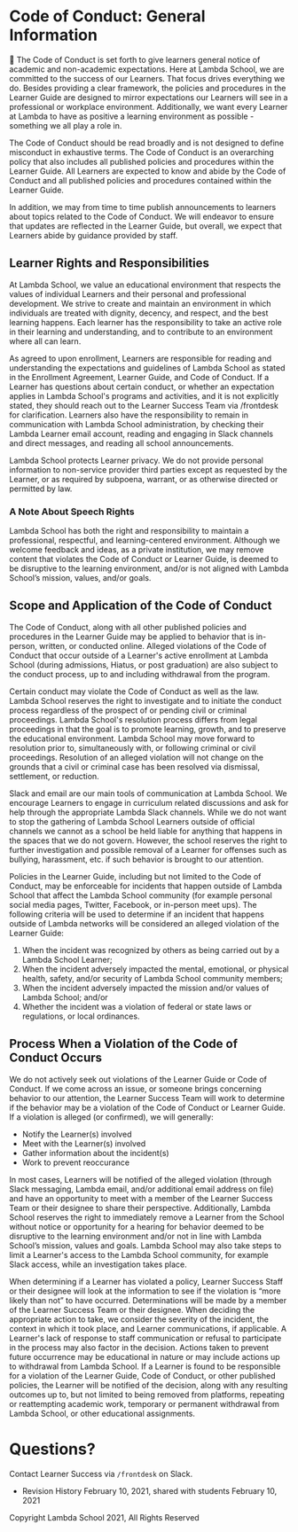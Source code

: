 # Code of Conduct: General Information

<aside>
🌟 The Code of Conduct is set forth to give learners general notice of academic and non-academic expectations. Here at Lambda School, we are committed to the success of our Learners. That focus drives everything we do. Besides providing a clear framework, the policies and procedures in the Learner Guide are designed to mirror expectations our Learners will see in a professional or workplace environment. Additionally, we want every Learner at Lambda to have as positive a learning environment as possible - something we all play a role in.

</aside>

The Code of Conduct should be read broadly and is not designed to define misconduct in exhaustive terms. The Code of Conduct is an overarching policy that also includes all published policies and procedures within the Learner Guide. All Learners are expected to know and abide by the Code of Conduct and all published policies and procedures contained within the Learner Guide.

In addition, we may from time to time publish announcements to learners about topics related to the Code of Conduct. We will endeavor to ensure that updates are reflected in the Learner Guide, but overall, we expect that Learners abide by guidance provided by staff.

## Learner Rights and Responsibilities

At Lambda School, we value an educational environment that respects the values of individual Learners and their personal and professional development. We strive to create and maintain an environment in which individuals are treated with dignity, decency, and respect, and the best learning happens. Each learner has the responsibility to take an active role in their learning and understanding, and to contribute to an environment where all can learn.

As agreed to upon enrollment, Learners are responsible for reading and understanding the expectations and guidelines of Lambda School as stated in the Enrollment Agreement, Learner Guide, and Code of Conduct. If a Learner has questions about certain conduct, or whether an expectation applies in Lambda School's programs and activities, and it is not explicitly stated, they should reach out to the Learner Success Team via /frontdesk for clarification. Learners also have the responsibility to remain in communication with Lambda School administration, by checking their Lambda Learner email account, reading and engaging in Slack channels and direct messages, and reading all school announcements.

Lambda School protects Learner privacy. We do not provide personal information to non-service provider third parties except as requested by the Learner, or as required by subpoena, warrant, or as otherwise directed or permitted by law.

### A Note About Speech Rights

Lambda School has both the right and responsibility to maintain a professional, respectful, and learning-centered environment. Although we welcome feedback and ideas, as a private institution, we may remove content that violates the Code of Conduct or Learner Guide, is deemed to be disruptive to the learning environment, and/or is not aligned with Lambda School’s mission, values, and/or goals.

## Scope and Application of the Code of Conduct

The Code of Conduct, along with all other published policies and procedures in the Learner Guide may be applied to behavior that is in-person, written, or conducted online. Alleged violations of the Code of Conduct that occur outside of a Learner's active enrollment at Lambda School (during admissions, Hiatus, or post graduation) are also subject to the conduct process, up to and including withdrawal from the program.

Certain conduct may violate the Code of Conduct as well as the law. Lambda School reserves the right to investigate and to initiate the conduct process regardless of the prospect of or pending civil or criminal proceedings. Lambda School's resolution process differs from legal proceedings in that the goal is to promote learning, growth, and to preserve the educational environment. Lambda School may move forward to resolution prior to, simultaneously with, or following criminal or civil proceedings. Resolution of an alleged violation will not change on the grounds that a civil or criminal case has been resolved via dismissal, settlement, or reduction.

Slack and email are our main tools of communication at Lambda School. We encourage Learners to engage in curriculum related discussions and ask for help through the appropriate Lambda Slack channels. While we do not want to stop the gathering of Lambda School Learners outside of official channels we cannot as a school be held liable for anything that happens in the spaces that we do not govern. However, the school reserves the right to further investigation and possible removal of a Learner for offenses such as bullying, harassment, etc. if such behavior is brought to our attention.

Policies in the Learner Guide, including but not limited to the Code of Conduct, may be enforceable for incidents that happen outside of Lambda School that affect the Lambda School community (for example personal social media pages, Twitter, Facebook, or in-person meet ups). The following criteria will be used to determine if an incident that happens outside of Lambda networks will be considered an alleged violation of the Learner Guide:

1. When the incident was recognized by others as being carried out by a Lambda School Learner;
2. When the incident adversely impacted the mental, emotional, or physical health, safety, and/or security of Lambda School community members;
3. When the incident adversely impacted the mission and/or values of Lambda School; and/or
4. Whether the incident was a violation of federal or state laws or regulations, or local ordinances.

## Process When a Violation of the Code of Conduct Occurs

We do not actively seek out violations of the Learner Guide or Code of Conduct. If we come across an issue, or someone brings concerning behavior to our attention, the Learner Success Team will work to determine if the behavior may be a violation of the Code of Conduct or Learner Guide. If a violation is alleged (or confirmed), we will generally:

- Notify the Learner(s) involved
- Meet with the Learner(s) involved
- Gather information about the incident(s)
- Work to prevent reoccurance

In most cases, Learners will be notified of the alleged violation (through Slack messaging, Lambda email, and/or additional email address on file) and have an opportunity to meet with a member of the Learner Success Team or their designee to share their perspective. Additionally, Lambda School reserves the right to immediately remove a Learner from the School without notice or opportunity for a hearing for behavior deemed to be disruptive to the learning environment and/or not in line with Lambda School’s mission, values and goals. Lambda School may also take steps to limit a Learner's access to the Lambda School community, for example Slack access, while an investigation takes place.

When determining if a Learner has violated a policy, Learner Success Staff or their designee will look at the information to see if the violation is “more likely than not” to have occurred. Determinations will be made by a member of the Learner Success Team or their designee. When deciding the appropriate action to take, we consider the severity of the incident, the context in which it took place, and Learner communications, if applicable. A Learner's lack of response to staff communication or refusal to participate in the process may also factor in the decision. Actions taken to prevent future occurrence may be educational in nature or may include actions up to withdrawal from Lambda School. If a Learner is found to be responsible for a violation of the Learner Guide, Code of Conduct, or other published policies, the Learner will be notified of the decision, along with any resulting outcomes up to, but not limited to being removed from platforms, repeating or reattempting academic work, temporary or permanent withdrawal from Lambda School, or other educational assignments.

# Questions?

Contact Learner Success via `/frontdesk` on Slack.

- Revision History
  February 10, 2021, shared with students February 10, 2021

Copyright Lambda School 2021, All Rights Reserved
